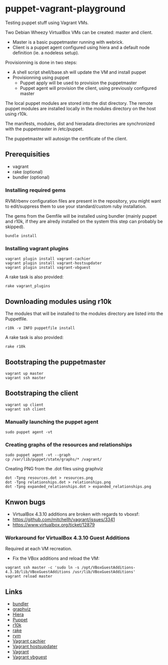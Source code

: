 puppet-vagrant-playground
=========================

Testing puppet stuff using Vagrant VMs.

Two Debian Wheezy VirtualBox VMs can be created: master and client.

* Master is a basic puppetmaster running with webrick.
* Client is a puppet agent configured using hiera and a default node
definition (ie. a nodeless setup).

Provisionning is done in two steps:
* A shell script shell/base.sh will update the VM and install puppet
* Provisionning using puppet
  * Puppet apply will be used to provision the puppetmaster
  * Puppet agent will provision the client, using previously configured master

The local puppet modules are stored into the dist directory.
The remote puppet modules are installed locally in the modules directory
on the host using r10k.

The manifests, modules, dist and hieradata directories are synchronized
with the puppetmaster in /etc/puppet.

The puppetmaster will autosign the certificate of the client.

## Prerequisities

* vagrant
* rake (optional)
* bundler (optional)

### Installing required gems

RVM/rbenv configuration files are present in the repository, you might
want to edit/suppress them to use your standard/custom ruby installation.

The gems from the Gemfile will be installed using bundler (mainly puppet
and r10k, if they are alredy installed on the system this step can
probably be skipped).

``` shell
bundle install
```

### Installing vagrant plugins

``` shell
vagrant plugin install vagrant-cachier
vagrant plugin install vagrant-hostsupdater
vagrant plugin install vagrant-vbguest
```

A rake task is also provided:

``` shell
rake vagrant_plugins
```

## Downloading modules using r10k

The modules that will be installed to the modules directory are listed
into the Puppetfile.

``` shell
r10k -v INFO puppetfile install
```

A rake task is also provided:

``` shell
rake r10k
```

## Bootstraping the puppetmaster

``` shell
vagrant up master
vagrant ssh master
```

## Bootstraping the client

``` shell
vagrant up client
vagrant ssh client
```

### Manually launching the puppet agent

``` shell
sudo puppet agent -vt
```

### Creating graphs of the resources and relationships

``` shell
sudo puppet agent -vt --graph
cp /var/lib/puppet/state/graphs/* /vagrant/
```

Creating PNG from the .dot files using graphviz

``` shell
dot -Tpng resources.dot > resources.png
dot -Tpng relationships.dot > relationships.png
dot -Tpng expanded_relationships.dot > expanded_relationships.png
```

## Knwon bugs

* VirtualBox 4.3.10 additions are broken with regards to vboxsf:
 * https://github.com/mitchellh/vagrant/issues/3341
 * https://www.virtualbox.org/ticket/12879

### Workaround for VirtualBox 4.3.10 Guest Additions

Required at each VM recreation.

* Fix the VBox additions and reload the VM:

``` shell
vagrant ssh master -c 'sudo ln -s /opt/VBoxGuestAdditions-4.3.10/lib/VBoxGuestAdditions /usr/lib/VBoxGuestAdditions'
vagrant reload master
```

## Links
* [bundler](http://bundler.io/)
* [graphviz](http://graphviz.org/)
* [Hiera](http://docs.puppetlabs.com/hiera/1/)
* [Puppet](http://docs.puppetlabs.com/puppet/latest/reference/)
* [r10k](https://github.com/adrienthebo/r10k)
* [rake](http://github.com/jimweirich/rake)
* [rvm](http://rvm.io/)
* [Vagrant cachier](https://github.com/fgrehm/vagrant-cachier)
* [Vagrant hostsupdater](://github.com/cogitatio/vagrant-hostsupdater)
* [Vagrant](http://www.vagrantup.com/)
* [Vagrant vbguest](https://github.com/dotless-de/vagrant-vbguest)
